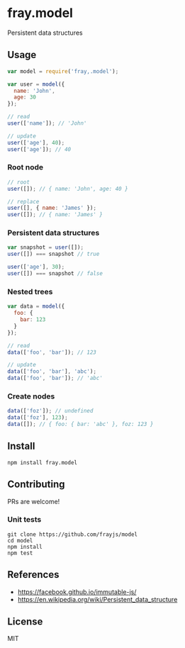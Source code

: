 fray.model
==========

Persistent data structures

Usage
-----

```js
var model = require('fray,.model');

var user = model({
  name: 'John',
  age: 30
});

// read
user(['name']); // 'John'

// update
user(['age'], 40);
user(['age']); // 40
```

### Root node

```js
// root
user([]); // { name: 'John', age: 40 }

// replace
user([], { name: 'James' });
user([]); // { name: 'James' }
```

### Persistent data structures

```js
var snapshot = user([]);
user([]) === snapshot // true

user(['age'], 30);
user([]) === snapshot // false
```

### Nested trees

```js
var data = model({
  foo: {
    bar: 123
  }
});

// read
data(['foo', 'bar']); // 123

// update
data(['foo', 'bar'], 'abc');
data(['foo', 'bar']); // 'abc'
```

### Create nodes

```js
data(['foz']); // undefined
data(['foz'], 123);
data([]); // { foo: { bar: 'abc' }, foz: 123 }
```

Install
-------

    npm install fray.model

Contributing
------------

PRs are welcome!

### Unit tests

    git clone https://github.com/frayjs/model
    cd model
    npm install
    npm test

References
----------

  * <https://facebook.github.io/immutable-js/>
  * <https://en.wikipedia.org/wiki/Persistent_data_structure>

License
-------

MIT
